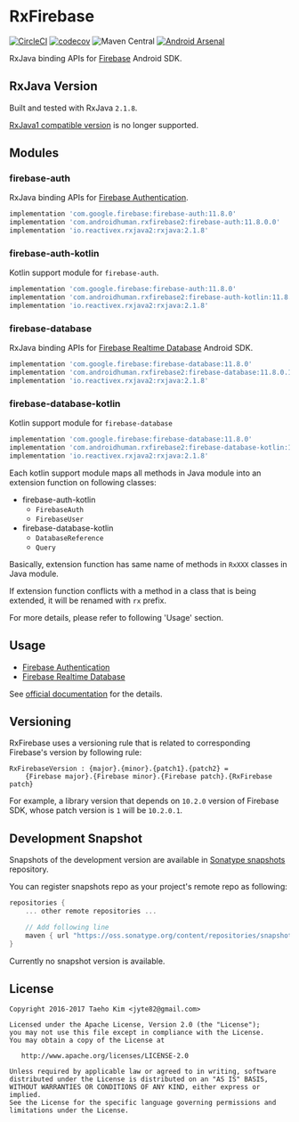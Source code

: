# RxFirebase
[![CircleCI](https://circleci.com/gh/kunny/RxFirebase.svg?style=shield)](https://circleci.com/gh/kunny/RxFirebase)
[![codecov](https://codecov.io/gh/kunny/RxFirebase/branch/rxjava2/graph/badge.svg)](https://codecov.io/gh/kunny/RxFirebase)
![Maven Central](https://maven-badges.herokuapp.com/maven-central/com.androidhuman.rxfirebase2/firebase-auth/badge.svg)
[![Android Arsenal](https://img.shields.io/badge/Android%20Arsenal-RxFirebase-brightgreen.svg?style=flat)](http://android-arsenal.com/details/1/4496)

RxJava binding APIs for [Firebase](https://firebase.google.com/) Android SDK.

## RxJava Version

Built and tested with RxJava `2.1.8`.

[RxJava1 compatible version](https://github.com/kunny/RxFirebase/tree/rxjava1) is no longer supported.

## Modules

### firebase-auth

RxJava binding APIs for [Firebase Authentication](https://firebase.google.com/docs/auth/).

```groovy
implementation 'com.google.firebase:firebase-auth:11.8.0'
implementation 'com.androidhuman.rxfirebase2:firebase-auth:11.8.0.0'
implementation 'io.reactivex.rxjava2:rxjava:2.1.8'
```

### firebase-auth-kotlin

Kotlin support module for `firebase-auth`.

```groovy
implementation 'com.google.firebase:firebase-auth:11.8.0'
implementation 'com.androidhuman.rxfirebase2:firebase-auth-kotlin:11.8.0.1'
implementation 'io.reactivex.rxjava2:rxjava:2.1.8'
```

### firebase-database

RxJava binding APIs for [Firebase Realtime Database](https://firebase.google.com/docs/database/) Android SDK.

```groovy
implementation 'com.google.firebase:firebase-database:11.8.0'
implementation 'com.androidhuman.rxfirebase2:firebase-database:11.8.0.1'
implementation 'io.reactivex.rxjava2:rxjava:2.1.8'
```

### firebase-database-kotlin

Kotlin support module for `firebase-database`

```groovy
implementation 'com.google.firebase:firebase-database:11.8.0'
implementation 'com.androidhuman.rxfirebase2:firebase-database-kotlin:11.8.0.1'
implementation 'io.reactivex.rxjava2:rxjava:2.1.8'
```

Each kotlin support module maps all methods in Java module into an extension function on following classes:

- firebase-auth-kotlin
  - `FirebaseAuth`
  - `FirebaseUser`
- firebase-database-kotlin
  - `DatabaseReference`
  - `Query`

Basically, extension function has same name of methods in `RxXXX` classes in Java module.

If extension function conflicts with a method in a class that is being extended, it will be renamed with `rx` prefix.

For more details, please refer to following 'Usage' section.

## Usage

- [Firebase Authentication](https://github.com/kunny/RxFirebase/wiki/Authentication)
- [Firebase Realtime Database](https://github.com/kunny/RxFirebase/wiki/Realtime-Database)

See [official documentation](https://firebase.google.com/docs/) for the details.

## Versioning

RxFirebase uses a versioning rule that is related to corresponding Firebase's version by following rule:

```
RxFirebaseVersion : {major}.{minor}.{patch1}.{patch2} =
    {Firebase major}.{Firebase minor}.{Firebase patch}.{RxFirebase patch}
```

For example, a library version that depends on `10.2.0` version of Firebase SDK, whose patch version is `1` will be `10.2.0.1`.

## Development Snapshot

Snapshots of the development version are available in [Sonatype snapshots](https://oss.sonatype.org/content/repositories/snapshots/) repository.

You can register snapshots repo as your project's remote repo as following:

```groovy
repositories {
    ... other remote repositories ...

    // Add following line
    maven { url "https://oss.sonatype.org/content/repositories/snapshots/" }
}
```

Currently no snapshot version is available.

## License

```
Copyright 2016-2017 Taeho Kim <jyte82@gmail.com>

Licensed under the Apache License, Version 2.0 (the "License");
you may not use this file except in compliance with the License.
You may obtain a copy of the License at

   http://www.apache.org/licenses/LICENSE-2.0

Unless required by applicable law or agreed to in writing, software
distributed under the License is distributed on an "AS IS" BASIS,
WITHOUT WARRANTIES OR CONDITIONS OF ANY KIND, either express or implied.
See the License for the specific language governing permissions and
limitations under the License.
```

